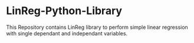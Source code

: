 # LinReg-Python-Library
This Repository contains LinReg library to perform simple linear regression with single dependant and independant variables.
